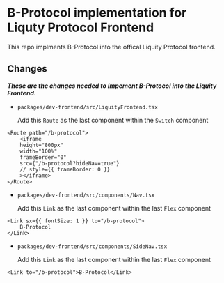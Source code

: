 # B-Protocol implementation for Liquty Protocol Frontend

This repo implments B-Protocol into the offical Liquity Protocol frontend.

## Changes

**_These are the changes needed to impement B-Protocol into the Liquity Frontend._**

- `packages/dev-frontend/src/LiquityFrontend.tsx`

  Add this `Route` as the last component within the `Switch` component

```
<Route path="/b-protocol">
    <iframe
    height="800px"
    width="100%"
    frameBorder="0"
    src={"/b-protocol?hideNav=true"}
    // style={{ frameBorder: 0 }}
    ></iframe>
</Route>

```

- `packages/dev-frontend/src/components/Nav.tsx`

  Add this `Link` as the last component within the last `Flex` component

```
<Link sx={{ fontSize: 1 }} to="/b-protocol">
    B-Protocol
</Link>

```

- `packages/dev-frontend/src/components/SideNav.tsx`

  Add this `Link` as the last component within the last `Flex` component

```
<Link to="/b-protocol">B-Protocol</Link>

```
